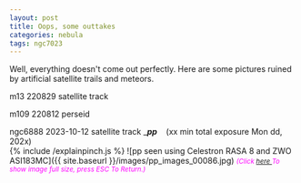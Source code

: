 ```yaml
---
layout: post
title: Oops, some outtakes
categories: nebula
tags: ngc7023
---
```


Well, everything doesn't come out perfectly.  Here are some pictures ruined by artificial satellite trails and meteors.

m13 220829 satellite track

m109 220812 perseid

ngc6888 2023-10-12 satellite track
__**pp**_  &nbsp;&nbsp; (xx min total exposure Mon dd, 202x)<br>
{% include /explainpinch.js %}
![pp seen using Celestron RASA 8 and ZWO ASI183MC]({{ site.baseurl }}/images/pp_images_00086.jpg)
<i><small><font color = "magenta" > (Click
<a href = "{{ site.baseurl }}/images/pp_images_00086.jpg">here </a>
To show image full size, press ESC To Return.)</font></small></i>
<br>
